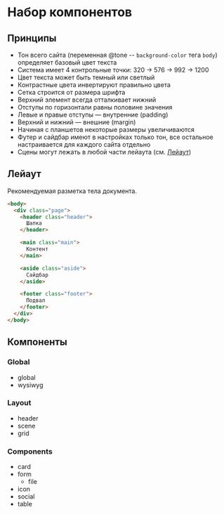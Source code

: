 # Набор компонентов

## Принципы

* Тон всего сайта (переменная @tone -- `background-color` тега `body`) определяет базовый цвет текста
* Система имеет 4 контрольные точки: 320 → 576 → 992 → 1200
* Цвет текста может быть темный или светлый
* Контрастные цвета инвертируют правильно цвета
* Сетка строится от размера шрифта
* Верхний элемент всегда отталкивает нижний
* Отступы по горизонтали равны половине значения
* Левые и правые отступы — внутренние (padding)
* Верхний и нижний — внешние (margin)
* Начиная с планшетов некоторые размеры увеличиваются
* Футер и сайдбар имеют в настройках только тон, все остальное настраивается для каждого сайта отдельно
* Сцены могут лежать в любой части лейаута (см. [Лейаут](#Лейаут))

## Лейаут

Рекомендуемая разметка тела документа.

```html
<body>
  <div class="page">
    <header class="header">
      Шапка
    </header>

    <main class="main">
      Контент
    </main>

    <aside class="aside">
      Сайдбар
    </aside>

    <footer class="footer">
      Подвал
    </footer>
  </div>
</body>
```

## Компоненты

### Global

* global
* wysiwyg

### Layout

* header
* scene
* grid

### Components

* card
* form
  * file
* icon
* social
* table
